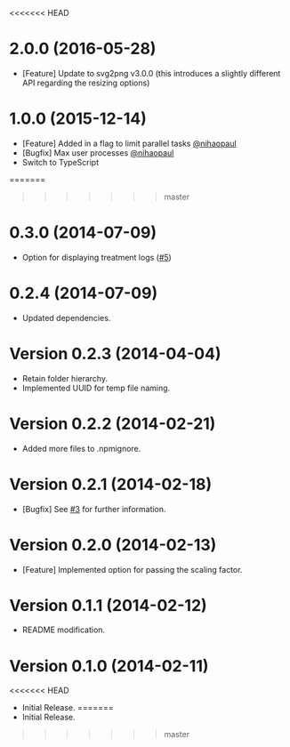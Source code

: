 <<<<<<< HEAD
# 2.0.0 (2016-05-28)

  * [Feature] Update to svg2png v3.0.0 (this introduces a slightly different API regarding the resizing options)

# 1.0.0 (2015-12-14)

  * [Feature] Added in a flag to limit parallel tasks [@nihaopaul](https://github.com/nihaopaul)
  * [Bugfix] Max user processes [@nihaopaul](https://github.com/nihaopaul)
  * Switch to TypeScript

=======
>>>>>>> master
# 0.3.0 (2014-07-09)

  * Option for displaying treatment logs ([#5](https://github.com/akoenig/gulp-svg2png/issues/5))

# 0.2.4 (2014-07-09)

  * Updated dependencies.

# Version 0.2.3 (2014-04-04)

  * Retain folder hierarchy.
  * Implemented UUID for temp file naming.

# Version 0.2.2 (2014-02-21)

  * Added more files to .npmignore.

# Version 0.2.1 (2014-02-18)

  * [Bugfix] See [#3](https://github.com/akoenig/gulp-svg2png/issues/3) for further information.

# Version 0.2.0 (2014-02-13)

  * [Feature] Implemented option for passing the scaling factor.

# Version 0.1.1 (2014-02-12)

  * README modification.

# Version 0.1.0 (2014-02-11)

<<<<<<< HEAD
  * Initial Release.
=======
  * Initial Release.
>>>>>>> master
